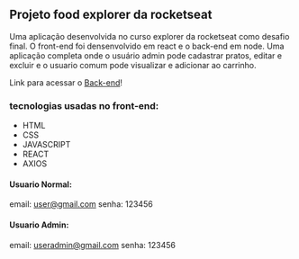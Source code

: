 ## Projeto food explorer da rocketseat

Uma aplicação desenvolvida no curso explorer da rocketseat como desafio final. O front-end foi densenvolvido em react e o back-end em node. Uma aplicação completa onde o usuário admin pode cadastrar pratos, editar e excluir e o usuario comum pode visualizar e adicionar ao carrinho.

Link para acessar o [Back-end](https://github.com/Matheusdev10/api-food-explorer)!

<!-- Feel free to test: https://foodexplorer-94.netlify.app -->

### tecnologias usadas no front-end:

- HTML
- CSS
- JAVASCRIPT
- REACT
- AXIOS

#### Usuario Normal:

email: user@gmail.com
senha: 123456

#### Usuario Admin:

email: useradmin@gmail.com
senha: 123456
